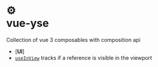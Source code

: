 <h1>
    <br/>
    ⚙️
    <br />
    vue-yse
    <br />
  </h1>

<p>Collection of vue 3 composables with composition api</p>

- [**UI**]
- [`useInView`](./docs/useInView.md) tracks if a reference is visible in the viewport
